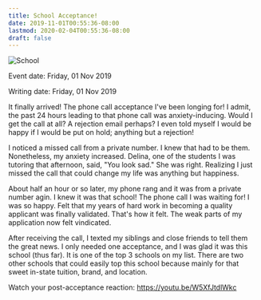 ```yaml
---
title: School Acceptance!
date: 2019-11-01T00:55:36-08:00
lastmod: 2020-02-04T00:55:36-08:00
draft: false
---
```


![School](/img/school.jpg)

Event date: Friday, 01 Nov 2019

Writing date: Friday, 01 Nov 2019


It finally arrived! The phone call acceptance I've been longing for! I admit, the past 24 hours leading to that phone call was anxiety-inducing. Would I get the call at all? A rejection email perhaps? I  even told myself I would be happy if I would be put on hold; anything but a rejection!

I noticed a missed call from a private number. I knew that had to be them. Nonetheless, my anxiety increased. Delina, one of the students I was tutoring that afternoon, said, "You look sad." She was right. Realizing I just missed the call that could change my life was anything but happiness.

About half an hour or so later, my phone rang and it was from a private number agin. I knew it was that school! The phone call I was waiting for! I was so happy. Felt that my years of hard work in becoming a quality applicant was finally validated. That's how it felt. The weak parts of my application now felt vindicated. 

After receiving the call,  I texted  my siblings and close friends to tell them the great news. I only needed one acceptance, and I was glad it was this school (thus far). It is one of the top 3 schools on my list. There are  two other schools that could easily top this school because mainly for that sweet in-state tuition, brand, and location. 

Watch your post-acceptance reaction: https://youtu.be/W5XfJtdlWkc